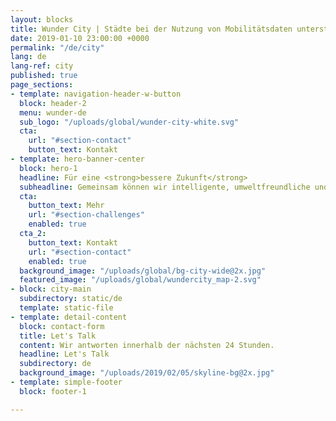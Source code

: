 ```yaml
---
layout: blocks
title: Wunder City | Städte bei der Nutzung von Mobilitätsdaten unterstützen
date: 2019-01-10 23:00:00 +0000
permalink: "/de/city"
lang: de
lang-ref: city
published: true
page_sections:
- template: navigation-header-w-button
  block: header-2
  menu: wunder-de
  sub_logo: "/uploads/global/wunder-city-white.svg"
  cta:
    url: "#section-contact"
    button_text: Kontakt
- template: hero-banner-center
  block: hero-1
  headline: Für eine <strong>bessere Zukunft</strong>
  subheadline: Gemeinsam können wir intelligente, umweltfreundliche und sichere Städte bauen.
  cta:
    button_text: Mehr
    url: "#section-challenges"
    enabled: true
  cta_2:  
    button_text: Kontakt
    url: "#section-contact"
    enabled: true
  background_image: "/uploads/global/bg-city-wide@2x.jpg"
  featured_image: "/uploads/global/wundercity_map-2.svg"
- block: city-main
  subdirectory: static/de
  template: static-file
- template: detail-content
  block: contact-form
  title: Let's Talk
  content: Wir antworten innerhalb der nächsten 24 Stunden.
  headline: Let's Talk
  subdirectory: de
  background_image: "/uploads/2019/02/05/skyline-bg@2x.jpg"
- template: simple-footer
  block: footer-1

---
```

